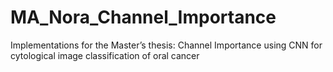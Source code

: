 # MA_Nora_Channel_Importance
Implementations for the Master’s thesis: Channel Importance using CNN for cytological image classification of oral cancer
